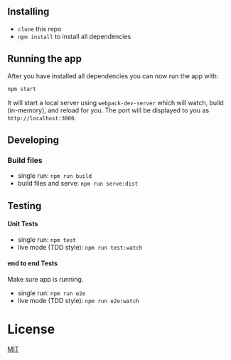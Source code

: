 ## Installing

* `clone` this repo
* `npm install` to install all dependencies

## Running the app

After you have installed all dependencies you can now run the app with:
```bash
npm start
```

It will start a local server using `webpack-dev-server` which will watch, build (in-memory), and reload for you. The port will be displayed to you as `http://localhost:3000`.

## Developing

### Build files

* single run: `npm run build`
* build files and serve: `npm run serve:dist`

## Testing

#### Unit Tests

* single run: `npm test`
* live mode (TDD style): `npm run test:watch`

#### end to end Tests

Make sure app is running.

* single run: `npm run e2e`
* live mode (TDD style): `npm run e2e:watch`


# License

[MIT](/LICENSE)
